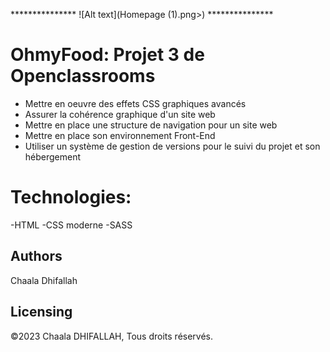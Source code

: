 *************** ![Alt text](Homepage (1).png>) ***************
# OhmyFood: Projet 3 de Openclassrooms
* Mettre en oeuvre des effets CSS graphiques avancés
* Assurer la cohérence graphique d'un site web
* Mettre en place une structure de navigation pour un site web
* Mettre en place son environnement Front-End
* Utiliser un système de gestion de versions pour le suivi du projet et son hébergement

# Technologies: 
-HTML
-CSS moderne
-SASS

## Authors
Chaala Dhifallah

## Licensing
©2023 Chaala DHIFALLAH, Tous droits réservés.
